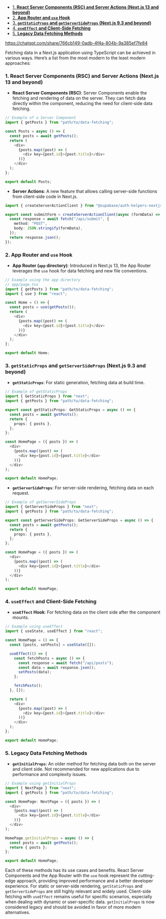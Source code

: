 - [1. **React Server Components (RSC) and Server Actions (Next.js 13 and beyond)**](#1-react-server-components-rsc-and-server-actions-nextjs-13-and-beyond)
- [2. **App Router and `use` Hook**](#2-app-router-and-use-hook)
- [3. **`getStaticProps` and `getServerSideProps` (Next.js 9.3 and beyond)**](#3-getstaticprops-and-getserversideprops-nextjs-93-and-beyond)
- [4. **`useEffect` and Client-Side Fetching**](#4-useeffect-and-client-side-fetching)
- [5. **Legacy Data Fetching Methods**](#5-legacy-data-fetching-methods)

https://chatgpt.com/share/766cb149-0adb-4f4a-804b-9a385ef7fe84

Fetching data in a Next.js application using TypeScript can be achieved in various ways. Here’s a list from the most modern to the least modern approaches:

### 1. **React Server Components (RSC) and Server Actions (Next.js 13 and beyond)**

- **React Server Components (RSC)**: Server Components enable the fetching and rendering of data on the server. They can fetch data directly within the component, reducing the need for client-side data fetching.

```typescript
// Example of a Server Component
import { getPosts } from "path/to/data-fetching";

const Posts = async () => {
  const posts = await getPosts();
  return (
    <div>
      {posts.map((post) => (
        <div key={post.id}>{post.title}</div>
      ))}
    </div>
  );
};

export default Posts;
```

- **Server Actions**: A new feature that allows calling server-side functions from client-side code in Next.js.

```typescript
import { createServerActionClient } from "@supabase/auth-helpers-nextjs";

export const submitForm = createServerActionClient(async (formData) => {
  const response = await fetch("/api/submit", {
    method: "POST",
    body: JSON.stringify(formData),
  });
  return response.json();
});
```

### 2. **App Router and `use` Hook**

- **App Router (`app` directory)**: Introduced in Next.js 13, the App Router leverages the `use` hook for data fetching and new file conventions.

```typescript
// Example using the app directory
// app/page.tsx
import { getPosts } from "path/to/data-fetching";
import { use } from "react";

const Home = () => {
  const posts = use(getPosts());
  return (
    <div>
      {posts.map((post) => (
        <div key={post.id}>{post.title}</div>
      ))}
    </div>
  );
};

export default Home;
```

### 3. **`getStaticProps` and `getServerSideProps` (Next.js 9.3 and beyond)**

- **`getStaticProps`**: For static generation, fetching data at build time.

```typescript
// Example of getStaticProps
import { GetStaticProps } from "next";
import { getPosts } from "path/to/data-fetching";

export const getStaticProps: GetStaticProps = async () => {
  const posts = await getPosts();
  return {
    props: { posts },
  };
};

const HomePage = ({ posts }) => (
  <div>
    {posts.map((post) => (
      <div key={post.id}>{post.title}</div>
    ))}
  </div>
);

export default HomePage;
```

- **`getServerSideProps`**: For server-side rendering, fetching data on each request.

```typescript
// Example of getServerSideProps
import { GetServerSideProps } from "next";
import { getPosts } from "path/to/data-fetching";

export const getServerSideProps: GetServerSideProps = async () => {
  const posts = await getPosts();
  return {
    props: { posts },
  };
};

const HomePage = ({ posts }) => (
  <div>
    {posts.map((post) => (
      <div key={post.id}>{post.title}</div>
    ))}
  </div>
);

export default HomePage;
```

### 4. **`useEffect` and Client-Side Fetching**

- **`useEffect` Hook**: For fetching data on the client side after the component mounts.

```typescript
// Example using useEffect
import { useState, useEffect } from "react";

const HomePage = () => {
  const [posts, setPosts] = useState([]);

  useEffect(() => {
    const fetchPosts = async () => {
      const response = await fetch("/api/posts");
      const data = await response.json();
      setPosts(data);
    };

    fetchPosts();
  }, []);

  return (
    <div>
      {posts.map((post) => (
        <div key={post.id}>{post.title}</div>
      ))}
    </div>
  );
};

export default HomePage;
```

### 5. **Legacy Data Fetching Methods**

- **`getInitialProps`**: An older method for fetching data both on the server and client side. Not recommended for new applications due to performance and complexity issues.

```typescript
// Example using getInitialProps
import { NextPage } from "next";
import { getPosts } from "path/to/data-fetching";

const HomePage: NextPage = ({ posts }) => (
  <div>
    {posts.map((post) => (
      <div key={post.id}>{post.title}</div>
    ))}
  </div>
);

HomePage.getInitialProps = async () => {
  const posts = await getPosts();
  return { posts };
};

export default HomePage;
```

Each of these methods has its use cases and benefits. React Server Components and the App Router with the `use` hook represent the cutting-edge approach, providing improved performance and a better developer experience. For static or server-side rendering, `getStaticProps` and `getServerSideProps` are still highly relevant and widely used. Client-side fetching with `useEffect` remains useful for specific scenarios, especially when dealing with dynamic or user-specific data. `getInitialProps` is now considered legacy and should be avoided in favor of more modern alternatives.
